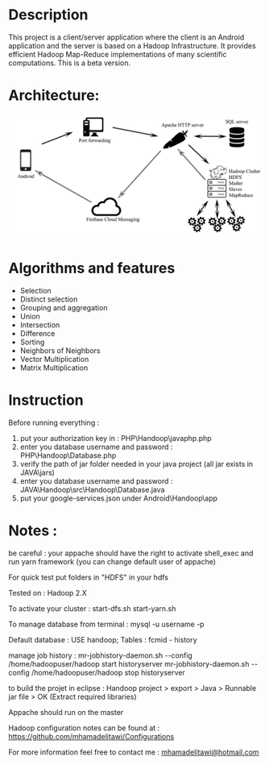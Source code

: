 Description 
============
This project is a client/server application where the client is an Android application and the server is based on a Hadoop Infrastructure. It provides efficient Hadoop Map-Reduce implementations of many scientific computations.
This is a beta version.

Architecture:
=============
![Handoop Architecture](https://github.com/mhamadelitawi/Handoop/blob/master/architecture.png)



Algorithms and features
======================
* Selection
* Distinct selection
* Grouping and aggregation
* Union
* Intersection
* Difference 
* Sorting 
* Neighbors of Neighbors
* Vector Multiplication
* Matrix Multiplication

Instruction 
============
Before running everything : 
1. put your authorization key in : PHP\Handoop\javaphp.php
2. enter you database username and password : PHP\Handoop\Database.php
3. verify the path of jar folder needed in your java project (all jar exists in JAVA\jars)
4. enter you database username and password : JAVA\Handoop\src\Handoop\Database.java
5. put your google-services.json under Android\Handoop\app


Notes : 
=======

be careful : your appache should have the right to activate shell_exec and  run yarn framework (you can change default user of appache)

For quick test put folders in "HDFS" in your hdfs

Tested on : Hadoop 2.X

To activate your cluster : 
    start-dfs.sh
    start-yarn.sh


To manage database from terminal : 
    mysql -u username -p


Default database : 
   USE handoop;
   Tables : fcmid - history


manage job history : 
    mr-jobhistory-daemon.sh --config /home/hadoopuser/hadoop start historyserver
    mr-jobhistory-daemon.sh --config /home/hadoopuser/hadoop stop historyserver


to build the projet in eclipse :
Handoop project >  export >  Java > Runnable jar file > OK  (Extract required libraries)


Appache should run on the master

Hadoop configuration notes can be found at : https://github.com/mhamadelitawi/Configurations

For more information feel free to contact me : mhamadelitawi@hotmail.com 
